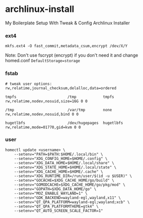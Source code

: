 # archlinux-install
My Boilerplate Setup With Tweak &amp; Config Archlinux Installer

### ext4

```
mkfs.ext4 -O fast_commit,metadata_csum,encrypt /dev/X/Y
```

Note: Don't use fscrypt (encrypt) if you don't need it and change homed.conf `DefaultStorage=storage`

### fstab

```
# tweak user options: rw,relatime,journal_checksum,delalloc,data=ordered

tmpfs						/tmp            tmpfs		rw,relatime,nodev,nosuid,size=16G 0 0

/tmp                        /var/tmp        none		rw,relatime,nodev,nosuid,bind 0 0

hugetlbfs					/dev/hugepages	hugetlbfs	rw,relatime,mode=01770,gid=kvm 0 0
```

### user

```
homectl update <username> \
    --setenv="PATH=$PATH:$HOME/.local/bin" \
    --setenv="XDG_CONFIG_HOME=$HOME/.config" \
    --setenv="XDG_DATA_HOME=$HOME/.local/share" \
    --setenv="XDG_STATE_HOME=$HOME/.local/state" \
    --setenv="XDG_CACHE_HOME=$HOME/.cache" \
    --setenv="XDG_RUNTIME_DIR=/run/user/$(id -u $USER)" \
    --setenv="GOCACHE=$XDG_CACHE_HOME/go/build" \
    --setenv="GOMODCACHE=$XDG_CACHE_HOME/go/pkg/mod" \
    --setenv="GOPATH=$XDG_DATA_HOME/go" \
    --setenv="MOZ_ENABLE_WAYLAND=1" \
    --setenv="GDK_BACKEND=wayland-egl,wayland,x11" \
    --setenv="QT_QPA_PLATFORM=wayland-egl;wayland;xcb" \
    --setenv="QT_QPA_PLATFORMTHEME=gtk4" \
    --setenv="QT_AUTO_SCREEN_SCALE_FACTOR=1"
```

